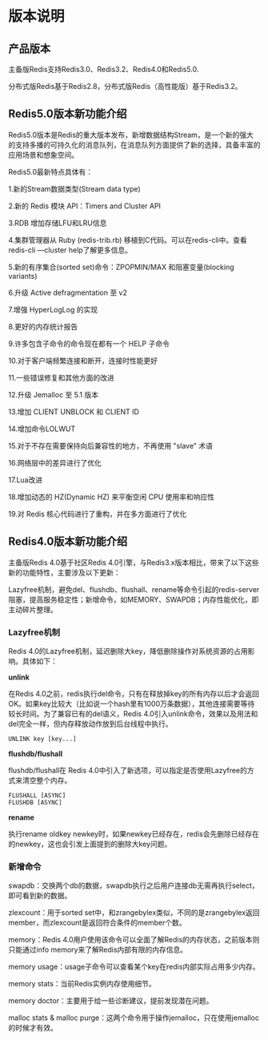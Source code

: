 # 版本说明



## 产品版本

主备版Redis支持Redis3.0、Redis3.2、Redis4.0和Redis5.0.

分布式版Redis基于Redis2.8，分布式版Redis（高性能版）基于Redis3.2。

## Redis5.0版本新功能介绍

Redis5.0版本是Redis的重大版本发布，新增数据结构Stream，是一个新的强大的支持多播的可持久化的消息队列，在消息队列方面提供了新的选择，具备丰富的应用场景和想象空间。

Redis5.0最新特点具体有：

1.新的Stream数据类型(Stream data type)

2.新的 Redis 模块 API：Timers and Cluster API

3.RDB 增加存储LFU和LRU信息

4.集群管理器从 Ruby (redis-trib.rb) 移植到C代码。可以在redis-cli中。查看redis-cli —cluster help了解更多信息。

5.新的有序集合(sorted set)命令：ZPOPMIN/MAX 和阻塞变量(blocking variants)

6.升级 Active defragmentation 至 v2

7.增强 HyperLogLog 的实现

8.更好的内存统计报告

9.许多包含子命令的命令现在都有一个 HELP 子命令

10.对于客户端频繁连接和断开，连接时性能更好

11.一些错误修复和其他方面的改进

12.升级 Jemalloc 至 5.1 版本

13.增加 CLIENT UNBLOCK 和 CLIENT ID

14.增加命令LOLWUT

15.对于不存在需要保持向后兼容性的地方，不再使用 "slave" 术语

16.网络层中的差异进行了优化

17.Lua改进

18.增加动态的 HZ(Dynamic HZ) 来平衡空闲 CPU 使用率和响应性

19.对 Redis 核心代码进行了重构，并在多方面进行了优化

## Redis4.0版本新功能介绍

主备版Redis 4.0基于社区Redis 4.0引擎，与Redis3.x版本相比，带来了以下这些新的功能特性，主要涉及以下更新：

Lazyfree机制，避免del、flushdb、flushall、rename等命令引起的redis-server阻塞，提高服务稳定性；新增命令，如MEMORY、SWAPDB；内存性能优化，即主动碎片整理。

### Lazyfree机制

Redis 4.0的Lazyfree机制，延迟删除大key，降低删除操作对系统资源的占用影响。具体如下：

**unlink**

在Redis
4.0之前，redis执行del命令，只有在释放掉key的所有内存以后才会返回OK。如果key比较大（比如说一个hash里有1000万条数据），其他连接需要等待较长时间。为了兼容已有的del语义，Redis
4.0引入unlink命令，效果以及用法和del完全一样，但内存释放动作放到后台线程中执行。 
``` 
UNLINK key [key...]
``` 

**flushdb/flushall**

flushdb/flushall在 Redis 4.0中引入了新选项，可以指定是否使用Lazyfree的方式来清空整个内存。 
```
FLUSHALL [ASYNC] 
FLUSHDB [ASYNC] 
``` 

**rename**

执行rename oldkey
newkey时，如果newkey已经存在，redis会先删除已经存在的newkey，这也会引发上面提到的删除大key问题。

### 新增命令

swapdb：交换两个db的数据，swapdb执行之后用户连接db无需再执行select，即可看到新的数据。

zlexcount：用于sorted
set中，和zrangebylex类似，不同的是zrangebylex返回member，而zlexcount是返回符合条件的member个数。

memory：Redis 4.0用户使用该命令可以全面了解Redis的内存状态，之前版本则只能通过info
memory来了解Redis内部有限的内存信息。

memory usage：usage子命令可以查看某个key在redis内部实际占用多少内存。

memory stats：当前Redis实例内存使用细节。

memory doctor：主要用于给一些诊断建议，提前发现潜在问题。

malloc stats & malloc purge：这两个命令用于操作jemalloc，只在使用jemalloc的时候才有效。

